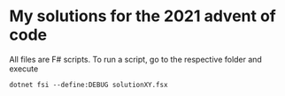 # My solutions for the 2021 advent of code

All files are F# scripts. 
To run a script, go to the respective folder and execute
```
dotnet fsi --define:DEBUG solutionXY.fsx
```
